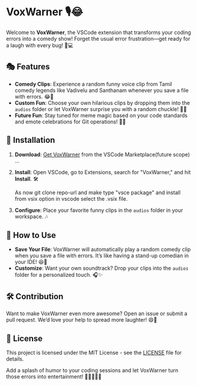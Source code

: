 # VoxWarner 🎙️😂

Welcome to **VoxWarner**, the VSCode extension that transforms your coding errors into a comedy show! Forget the usual error frustration—get ready for a laugh with every bug! 🎉💻

## 🎭 Features

- **Comedy Clips**: Experience a random funny voice clip from Tamil comedy legends like Vadivelu and Santhanam whenever you save a file with errors. 😂🎤
- **Custom Fun**: Choose your own hilarious clips by dropping them into the `audios` folder or let VoxWarner surprise you with a random chuckle! 🤣📂
- **Future Fun**: Stay tuned for meme magic based on your code standards and emote celebrations for Git operations! 🎨🎉

## 🚀 Installation

1. **Download**: [Get VoxWarner](#) from the VSCode Marketplace(future scope) ... 
2. **Install**: Open VSCode, go to Extensions, search for "VoxWarner," and hit **Install**. 🛠️

   As now git clone repo-url and make type "vsce package"  and install from vsix option in vscode select the .vsix file.
4. **Configure**: Place your favorite funny clips in the `audios` folder in your workspace. 🎶

## 🤖 How to Use

- **Save Your File**: VoxWarner will automatically play a random comedy clip when you save a file with errors. It’s like having a stand-up comedian in your IDE! 😆💾
- **Customize**: Want your own soundtrack? Drop your clips into the `audios` folder for a personalized touch. 🎧✨

## 🛠️ Contribution

Want to make VoxWarner even more awesome? Open an issue or submit a pull request. We’d love your help to spread more laughter! 😄🎉

## 📜 License

This project is licensed under the MIT License - see the [LICENSE](LICENSE) file for details.

Add a splash of humor to your coding sessions and let VoxWarner turn those errors into entertainment! 🎉👨‍💻👩‍💻
